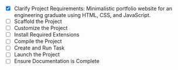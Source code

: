 - [x] Clarify Project Requirements: Minimalistic portfolio website for an engineering graduate using HTML, CSS, and JavaScript.
- [ ] Scaffold the Project
- [ ] Customize the Project
- [ ] Install Required Extensions
- [ ] Compile the Project
- [ ] Create and Run Task
- [ ] Launch the Project
- [ ] Ensure Documentation is Complete
